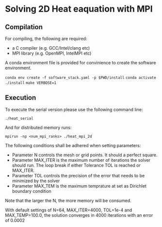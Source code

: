 # Solving 2D Heat eaquation with MPI 

## Compilation

For compiling, the following are required:
- a C compiler (e.g. GCC/Intel/clang etc)
- MPI library (e.g. OpenMPI, IntelMPI etc)

A conda environment file is provided for convinience to create the software environment. 

`conda env create -f software_stack.yaml -p $PWD/install`
`conda activate ./install`
`make VERBOSE=1`

## Execution

To execute the serial version please use the following command line:

`./heat_serial`

And for distributed memory runs:
 
`mpirun -np <num_mpi_ranks> ./heat_mpi_2d`


The following conditions shall be adhered when setting parameters:

- Parameter N controls the mesh or grid points. It should a perfect square.
- Parameter MAX_ITER is the maximum number of iterations the solver should run. The loop break if either Tolerance TOL is reached or MAX_ITER.
- Parameter TOL controls the precision of the error that needs to be minimized by the solver
- Parameter MAX_TEM is the maximum temprature at set as Dirichlet boundary condition

Note that the larger the N, the more memory will be consumed.

With default settings of N=64, MAX_ITER=4000, TOL=1e-4 and MAX_TEMP=100.0, the solution converges in 4000 iterations with an error of 0.0002

